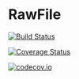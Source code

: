 # RawFile

[![Build Status](https://travis-ci.org/azraq27/RawFile.jl.svg?branch=master)](https://travis-ci.org/azraq27/RawFile.jl)

[![Coverage Status](https://coveralls.io/repos/azraq27/RawFile.jl/badge.svg?branch=master&service=github)](https://coveralls.io/github/azraq27/RawFile.jl?branch=master)

[![codecov.io](http://codecov.io/github/azraq27/RawFile.jl/coverage.svg?branch=master)](http://codecov.io/github/azraq27/RawFile.jl?branch=master)
